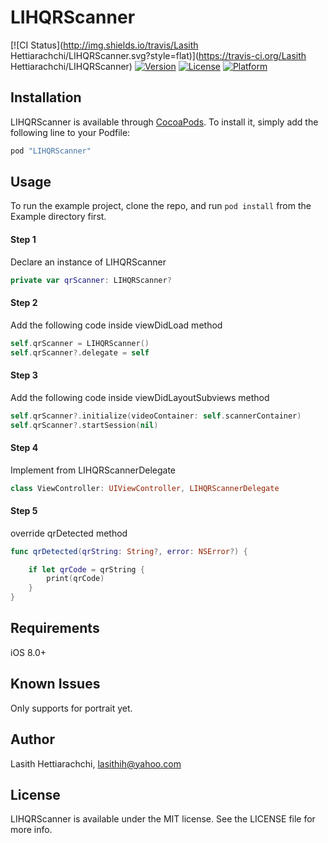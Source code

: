 # LIHQRScanner

[![CI Status](http://img.shields.io/travis/Lasith Hettiarachchi/LIHQRScanner.svg?style=flat)](https://travis-ci.org/Lasith Hettiarachchi/LIHQRScanner)
[![Version](https://img.shields.io/cocoapods/v/LIHQRScanner.svg?style=flat)](http://cocoapods.org/pods/LIHQRScanner)
[![License](https://img.shields.io/cocoapods/l/LIHQRScanner.svg?style=flat)](http://cocoapods.org/pods/LIHQRScanner)
[![Platform](https://img.shields.io/cocoapods/p/LIHQRScanner.svg?style=flat)](http://cocoapods.org/pods/LIHQRScanner)


## Installation

LIHQRScanner is available through [CocoaPods](http://cocoapods.org). To install
it, simply add the following line to your Podfile:

```ruby
pod "LIHQRScanner"
```

## Usage

To run the example project, clone the repo, and run `pod install` from the Example directory first.

#### Step 1
Declare an instance of LIHQRScanner

``` Swift
private var qrScanner: LIHQRScanner?
```
#### Step 2
Add the following code inside viewDidLoad method
``` Swift
self.qrScanner = LIHQRScanner()
self.qrScanner?.delegate = self
```
#### Step 3
Add the following code inside viewDidLayoutSubviews method
``` Swift
self.qrScanner?.initialize(videoContainer: self.scannerContainer)
self.qrScanner?.startSession(nil)
```

#### Step 4
Implement from LIHQRScannerDelegate
``` Swift
class ViewController: UIViewController, LIHQRScannerDelegate
```

#### Step 5
override qrDetected method
``` Swift
func qrDetected(qrString: String?, error: NSError?) {

    if let qrCode = qrString {
        print(qrCode)
    }
}
```


## Requirements

iOS 8.0+

## Known Issues

Only supports for portrait yet. 

## Author

Lasith Hettiarachchi, lasithih@yahoo.com

## License

LIHQRScanner is available under the MIT license. See the LICENSE file for more info.
